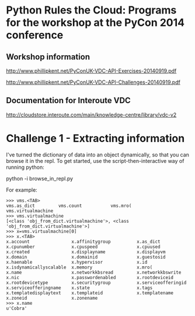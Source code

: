 Python Rules the Cloud: Programs for the workshop at the PyCon 2014 conference
==============================================================================


Workshop information
--------------------

http://www.phillipkent.net/PyConUK-VDC-API-Exercises-20140919.pdf

http://www.phillipkent.net/PyConUK-VDC-API-Challenges-20140919.pdf


Documentation for Interoute VDC
-------------------------------

http://cloudstore.interoute.com/main/knowledge-centre/library/vdc-v2


Challenge 1 - Extracting information
====================================

I've turned the dictionary of data into an object dynamically, so that you can browse it in the repl.
To get started, use the script-then-interactive way of running python:

python -i browse_in_repl.py

For example:

```
>>> vms.<TAB>
vms.as_dict         vms.count           vms.mro(            vms.virtualmachine
>>> vms.virtualmachine
[<class 'obj_from_dict.virtualmachine'>, <class 'obj_from_dict.virtualmachine'>]
>>> x=vms.virtualmachine[0]
>>> x.<TAB>
x.account                x.affinitygroup          x.as_dict                x.cpunumber              x.cpuspeed               x.cpuused
x.created                x.displayname            x.displayvm              x.domain                 x.domainid               x.guestosid
x.haenable               x.hypervisor             x.id                     x.isdynamicallyscalable  x.memory                 x.mro(
x.name                   x.networkkbsread         x.networkkbswrite        x.nic                    x.passwordenabled        x.rootdeviceid
x.rootdevicetype         x.securitygroup          x.serviceofferingid      x.serviceofferingname    x.state                  x.tags
x.templatedisplaytext    x.templateid             x.templatename           x.zoneid                 x.zonename
>>> x.name
u'Cobra'
```
